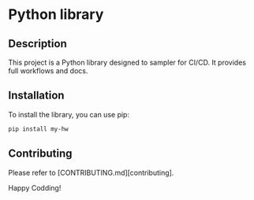 # Python library

## Description

This project is a Python library designed to sampler for CI/CD. It provides full workflows and docs.

## Installation

To install the library, you can use pip:

```bash
pip install my-hw
```

## Contributing

Please refer to [CONTRIBUTING.md][contributing].

Happy Codding!